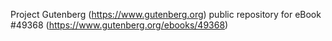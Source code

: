 Project Gutenberg (https://www.gutenberg.org) public repository for eBook #49368 (https://www.gutenberg.org/ebooks/49368)
